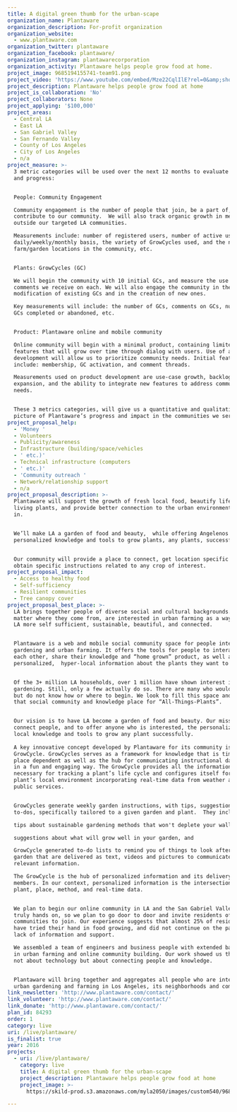 ```yaml
---
title: A digital green thumb for the urban-scape
organization_name: Plantaware
organization_description: For-profit organization
organization_website:
  - www.plantaware.com
organization_twitter: plantaware
organization_facebook: plantaware/
organization_instagram: plantawarecorporation
organization_activity: Plantaware helps people grow food at home.
project_image: 9685194155741-team91.png
project_video: 'https://www.youtube.com/embed/Mze22CqlIlE?rel=0&amp;showinfo=0'
project_description: Plantaware helps people grow food at home
project_is_collaboration: 'No'
project_collaborators: None
project_applying: '$100,000'
project_areas:
  - Central LA
  - East LA
  - San Gabriel Valley
  - San Fernando Valley
  - County of Los Angeles
  - City of Los Angeles
  - n/a
project_measure: >-
  3 metric categories will be used over the next 12 months to evaluate our work
  and progress:


  People: Community Engagement

  Community engagement is the number of people that join, be a part of, and
  contribute to our community.  We will also track organic growth in membership
  outside our targeted LA communities.

  Measurements include: number of registered users, number of active users on a
  daily/weekly/monthly basis, the variety of GrowCycles used, and the number of
  farm/garden locations in the community, etc.


  Plants: GrowCycles (GC)

  We will begin the community with 10 initial GCs, and measure the use and
  comments we receive on each. We will also engage the community in the
  modification of existing GCs and in the creation of new ones.

  Key measurements will include: the number of GCs, comments on GCs, number of
  GCs completed or abandoned, etc.


  Product: Plantaware online and mobile community

  Online community will begin with a minimal product, containing limited
  features that will grow over time through dialog with users. Use of agile
  development will allow us to prioritize community needs. Initial features
  include: membership, GC activation, and comment threads.

  Measurements used on product development are use-case growth, backlog
  expansion, and the ability to integrate new features to address community
  needs.


  These 3 metrics categories, will give us a quantitative and qualitative
  picture of Plantaware’s progress and impact in the communities we serve.
project_proposal_help:
  - 'Money '
  - Volunteers
  - Publicity/awareness
  - Infrastructure (building/space/vehicles
  - ' etc.)'
  - Technical infrastructure (computers
  - ' etc.)'
  - 'Community outreach '
  - Network/relationship support
  - n/a
project_proposal_description: >-
  Plantaware will support the growth of fresh local food, beautify life with
  living plants, and provide better connection to the urban environment we live
  in. 


  We’ll make LA a garden of food and beauty,  while offering Angelenos
  personalized knowledge and tools to grow plants, any plants, successfully. 


  Our community will provide a place to connect, get location specific and
  obtain specific instructions related to any crop of interest.
project_proposal_impact:
  - Access to healthy food
  - Self-sufficiency
  - Resilient communities
  - Tree canopy cover
project_proposal_best_place: >-
  LA brings together people of diverse social and cultural backgrounds. Many, no
  matter where they come from, are interested in urban farming as a way to make
  LA more self sufficient, sustainable, beautiful, and connected.


  Plantaware is a web and mobile social community space for people interested in
  gardening and urban farming. It offers the tools for people to interact with
  each other, share their knowledge and “home grown” product, as well as receive
  personalized,  hyper-local information about the plants they want to grow.


  Of the 3+ million LA households, over 1 million have shown interest in food
  gardening. Still, only a few actually do so. There are many who would like to,
  but do not know how or where to begin. We look to fill this space and become
  that social community and knowledge place for “All-Things-Plants”. 


  Our vision is to have LA become a garden of food and beauty. Our mission is to
  connect people, and to offer anyone who is interested, the personalized hyper
  local knowledge and tools to grow any plant successfully.
   
  A key innovative concept developed by Plantaware for its community is the
  GrowCycle. GrowCycles serves as a framework for knowledge that is time and
  place dependent as well as the hub for communicating instructional data-sets
  in a fun and engaging way. The GrowCycle provides all the information
  necessary for tracking a plant’s life cycle and configures itself for the
  plant’s local environment incorporating real-time data from weather and other
  public services.


  GrowCycles generate weekly garden instructions, with tips, suggestions, and
  to-dos, specifically tailored to a given garden and plant.  They include:

  tips about sustainable gardening methods that won't deplete your wallet,

  suggestions about what will grow well in your garden, and

  GrowCycle generated to-do lists to remind you of things to look after in your
  garden that are delivered as text, videos and pictures to communicate the
  relevant information.  

  The GrowCycle is the hub of personalized information and its delivery to our
  members. In our context, personalized information is the intersection of
  plant, place, method, and real-time data.


  We plan to begin our online community in LA and the San Gabriel Valley. We are
  truly hands on, so we plan to go door to door and invite residents of these
  communities to join. Our experience suggests that almost 25% of residents,
  have tried their hand in food growing, and did not continue on the path for
  lack of information and support. 

  We assembled a team of engineers and business people with extended background
  in urban farming and online community building. Our work showed us that  it’s
  not about technology but about connecting people and knowledge.


  Plantaware will bring together and aggregates all people who are interested in
  urban gardening and farming in Los Angeles, its neighborhoods and communities.
link_newsletter: 'http://www.plantaware.com/contact/'
link_volunteer: 'http://www.plantaware.com/contact/'
link_donate: 'http://www.plantaware.com/contact/'
plan_id: 84293
order: 1
category: live
uri: /live/plantaware/
is_finalist: true
year: 2016
projects:
  - uri: /live/plantaware/
    category: live
    title: A digital green thumb for the urban-scape
    project_description: Plantaware helps people grow food at home
    project_image: >-
      https://skild-prod.s3.amazonaws.com/myla2050/images/custom540/9685194155741-team91.png

---
```

